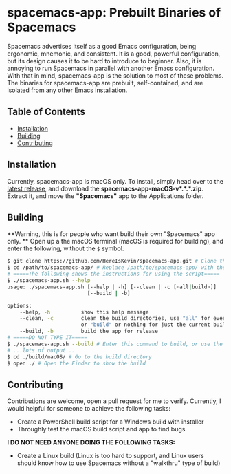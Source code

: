 # spacemacs-app: Prebuilt Binaries of Spacemacs
Spacemacs advertises itself as a good Emacs configuration, being ergonomic, mnemonic, and consistent. It is a good, powerful configuration, but its design causes it to be hard to introduce to beginner. Also, it is annoying to run Spacemacs in parallel with another Emacs configuration. With that in mind, spacemacs-app  is the solution to most of these problems. The binaries for spacemacs-app are prebuilt, self-contained, and are isolated from any other Emacs installation.

## Table of Contents

- [Installation](#installation)
- [Building](#building)
- [Contributing](#contributing)

## Installation

Currently, spacemacs-app is macOS only. To install, simply head over to the [latest release](https://github.com/HereIsKevin/spacemacs-app/releases/latest), and download the **spacemacs-app-macOS-v\*.\*.\*.zip**. Extract it, and move the **"Spacemacs"** app to the Applications folder.

## Building

**Warning, this is for people who want build their own "Spacemacs" app only. ** Open up a the macOS terminal (macOS is required for building), and enter the following, without the `$` symbol.

```sh
$ git clone https://github.com/HereIsKevin/spacemacs-app.git # Clone the repository
$ cd /path/to/spacemacs-app/ # Replace /path/to/spacemacs-app/ with the actual path
# =====The following shows the instructions for using the script=====
$ ./spacemacs-app.sh --help
usage: ./spacemacs-app.sh [--help | -h] [--clean | -c [<all|build>]]
                          [--build | -b]

options:
    --help, -h          show this help message
    --clean, -c         clean the build directories, use "all" for everything
                        or "build" or nothing for just the current build
    --build, -b         build the app for release
# =====DO NOT TYPE IT=====
$ ./spacemacs-app.sh --build # Enter this command to build, or use the help message
# ...lots of output...
$ cd ./build/macOS/ # Go to the build directory
$ open ./ # Open the Finder to show the build
```

## Contributing

Contributions are welcome, open a pull request for me to verify. Currently, I would helpful for someone to achieve the following tasks:

- Create a PowerShell build script for a Windows build with installer
- Throughly test the macOS build script and app to find bugs

**I DO NOT NEED ANYONE DOING THE FOLLOWING TASKS:**

- Create a Linux build (Linux is too hard to support, and Linux users should know how to use Spacemacs without a "walkthru" type of build) 